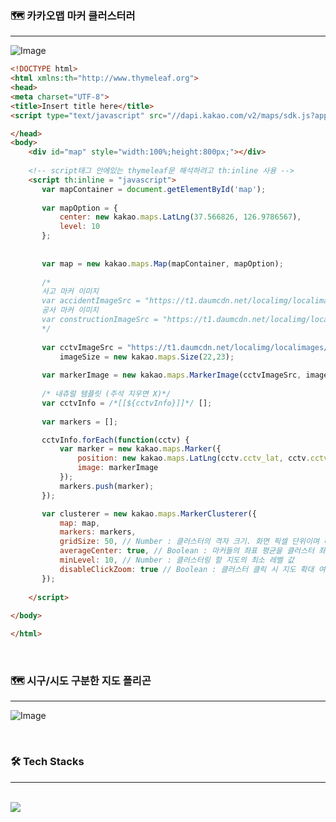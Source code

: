 ### 🗺 카카오맵 마커 클러스터러
---
![Image](https://github.com/user-attachments/assets/a0cbf188-c07c-4a60-a11a-c0dda139c4c9)

```html
<!DOCTYPE html>
<html xmlns:th="http://www.thymeleaf.org">
<head>
<meta charset="UTF-8">
<title>Insert title here</title>
<script type="text/javascript" src="//dapi.kakao.com/v2/maps/sdk.js?appkey=db6b66ee32de5c188c171ffea6d8fe47&libraries=services,clusterer"></script>

</head>
<body>
	<div id="map" style="width:100%;height:800px;"></div>
	
	<!-- script태그 안에있는 thymeleaf문 해석하려고 th:inline 사용 -->
	<script th:inline = "javascript">
	   var mapContainer = document.getElementById('map');
	   
       var mapOption = {
           center: new kakao.maps.LatLng(37.566826, 126.9786567), 
           level: 10
       };
	   
       
	   var map = new kakao.maps.Map(mapContainer, mapOption);
	   	   
	   /* 
	   사고 마커 이미지
	   var accidentImageSrc = "https://t1.daumcdn.net/localimg/localimages/07/2018/pc/trafficinfo/accident.png" 
	   공사 마커 이미지
	   var constructionImageSrc = "https://t1.daumcdn.net/localimg/localimages/07/2018/pc/trafficinfo/construction.png" 
	   */
	   
	   var cctvImageSrc = "https://t1.daumcdn.net/localimg/localimages/07/2023/pc/marker_cctv.png",
	   	   imageSize = new kakao.maps.Size(22,23);
	   
	   var markerImage = new kakao.maps.MarkerImage(cctvImageSrc, imageSize);
	   
	   /* 내츄럴 템플릿 (주석 지우면 X)*/
	   var cctvInfo = /*[[${cctvInfo}]]*/ [];
	   
	   var markers = [];

       cctvInfo.forEach(function(cctv) {
           var marker = new kakao.maps.Marker({
               position: new kakao.maps.LatLng(cctv.cctv_lat, cctv.cctv_lon),
               image: markerImage
           });
           markers.push(marker);
       });

       var clusterer = new kakao.maps.MarkerClusterer({
           map: map,
           markers: markers,
           gridSize: 50, // Number : 클러스터의 격자 크기. 화면 픽셀 단위이며 해당 격자 영역 안에 마커가 포함되면 클러스터에 포함시킨다 
           averageCenter: true, // Boolean : 마커들의 좌표 평균을 클러스터 좌표 설정 여부
           minLevel: 10, // Number : 클러스터링 할 지도의 최소 레벨 값
           disableClickZoom: true // Boolean : 클러스터 클릭 시 지도 확대 여부. true로 설정하면 클러스터 클릭 시 확대 되지 않는다
       });
	  
	</script>
	
</body>

</html>
```
<br>

### 🗺 시구/시도 구분한 지도 폴리곤
---
![Image](https://github.com/user-attachments/assets/27ed5fae-6fdf-42a4-bf59-1d1b9939e352)

<br>

### 🛠 Tech Stacks
---
<br>
<img src = "https://img.shields.io/badge/HTML-239120?style=for-the-badge&logo=html5&logoColor=white">
